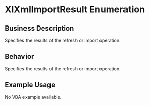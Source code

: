 # XlXmlImportResult Enumeration

## Business Description
Specifies the results of the refresh or import operation.

## Behavior
Specifies the results of the refresh or import operation.

## Example Usage
No VBA example available.